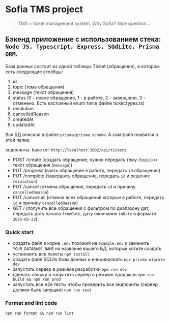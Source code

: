 # Sofia TMS project

> TMS = ticket management system. Why Sofia? Nice question...

## Бэкенд приложение с использованием стека: `Node JS, Typescript, Express, SQdLite, Prisma ORM`.

База данных состоит из одной таблицы Ticket (обращение), в котором есть следующие столбцы:

1. id
2. topic (тема обращения)
3. message (текст обращения)
4. status (0 - новое обращение, 1 - в работе, 2 - завершено, 3 - отменено. Есть кастомный enum тип в файле ticket.types.ts)
5. resolution
6. cancelledReason
7. createdAt
8. updatedAt

Вся БД описана в файле `prisma/prisma.schema`. А сам файл появится в этой папке.

эндпоинты:
base url: `http://localhost:3002/api/tickets`

- POST /create (создать обращение, нужно передать тему (`topic`) и текст обращения (`message`))
- PUT /progress (взять обращение в работу, передать `id` обращения)
- PUT /complete (завершить обращение, передать `id` и решение `resolution`)
- PUT /cancel (отмена обращения, передать `id` и причину `cancelledReason`)
- PUT /cancel-all (отмена всех обращений которые в работе, передать `id` и причину `cancelledReason`)
- GET / (получить все обращения с фильтром по диапазону дат, передать дату начала `fromDate`, дату окончания `toDate` в формате `2025-05-22`)

### Quick start

- создать файл в корне `.env` похожий на `example.env` и заменить `YOUR_DATABASE_NAME` на название вашего БД, который хотите создать
- установить все пакеты `npm install`
- создать файл SQLite базы данных и инициировать `npx prisma migrate dev`
- запустить сервер в режиме разработки `npm run dev`
- сделать сборку и запустить сервер в режиме продакшн `npm run build && npm run prod`
- запустить все е2е тесты чтобы проверить все эндпоинты (сервер должен быть запущен) `npm run test`

### Format and lint code

`npm run format && npm run lint`
